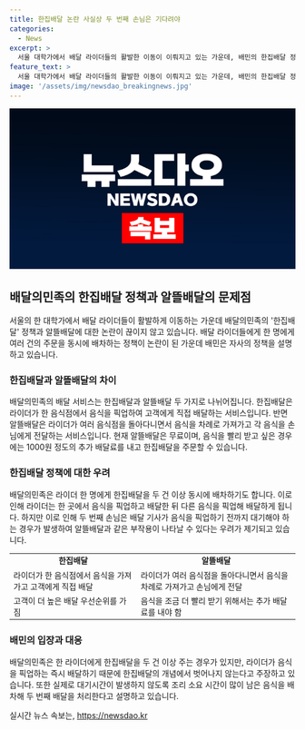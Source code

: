 ```yaml
---
title: 한집배달 논란 사실상 두 번째 손님은 기다려야
categories:
  - News
excerpt: >
  서울 대학가에서 배달 라이더들의 활발한 이동이 이뤄지고 있는 가운데, 배민의 한집배달 정책이 논란을 빚고 있다. 이는 라이더 한 명에게 두 건 이상의 주문을 배차하는 것인데, 이에 대해 업계 일각은 두집배달이 아니냐는 지적을 제기하고 있다. 라이더 부족 상황에서 발생한 이러한 정책은 고객들과 라이더들에게 불편함을 초래할 수 있다는 우려가 나오고 있다.
feature_text: >
  서울 대학가에서 배달 라이더들의 활발한 이동이 이뤄지고 있는 가운데, 배민의 한집배달 정책이 논란을 빚고 있다. 이는 라이더 한 명에게 두 건 이상의 주문을 배차하는 것인데, 이에 대해 업계 일각은 두집배달이 아니냐는 지적을 제기하고 있다. 라이더 부족 상황에서 발생한 이러한 정책은 고객들과 라이더들에게 불편함을 초래할 수 있다는 우려가 나오고 있다.
image: '/assets/img/newsdao_breakingnews.jpg'
---
```


<p><img src="/assets/img/newsdao_breakingnews.jpg" alt="koreaapp 속보" /></p>

<h2 data-ke-size="size26">배달의민족의 한집배달 정책과 알뜰배달의 문제점</h2>

<p data-ke-size="size16">서울의 한 대학가에서 배달 라이더들이 활발하게 이동하는 가운데 배달의민족의 '한집배달' 정책과 알뜰배달에 대한 논란이 끊이지 않고 있습니다. 배달 라이더들에게 한 명에게 여러 건의 주문을 동시에 배차하는 정책이 논란이 된 가운데 배민은 자사의 정책을 설명하고 있습니다.</p>

<h3 data-ke-size="size24">한집배달과 알뜰배달의 차이</h3>

<p data-ke-size="size16">배달의민족의 배달 서비스는 한집배달과 알뜰배달 두 가지로 나뉘어집니다. 한집배달은 라이더가 한 음식점에서 음식을 픽업하여 고객에게 직접 배달하는 서비스입니다. 반면 알뜰배달은 라이더가 여러 음식점을 돌아다니면서 음식을 차례로 가져가고 각 음식을 손님에게 전달하는 서비스입니다. 현재 알뜰배달은 무료이며, 음식을 빨리 받고 싶은 경우에는 1000원 정도의 추가 배달료를 내고 한집배달을 주문할 수 있습니다.</p>

<h3 data-ke-size="size24">한집배달 정책에 대한 우려</h3>

<p data-ke-size="size16">배달의민족은 라이더 한 명에게 한집배달을 두 건 이상 동시에 배차하기도 합니다. 이로 인해 라이더는 한 곳에서 음식을 픽업하고 배달한 뒤 다른 음식을 픽업해 배달하게 됩니다. 하지만 이로 인해 두 번째 손님은 배달 기사가 음식을 픽업하기 전까지 대기해야 하는 경우가 발생하여 알뜰배달과 같은 부작용이 나타날 수 있다는 우려가 제기되고 있습니다.</p>

<table>
    <tr>
        <td style="text-align: center; height: 17px;"><b>한집배달</b></td>
        <td style="text-align: center; height: 17px;"><b>알뜰배달</b></td>
    </tr>
    <tr>
        <td>라이더가 한 음식점에서 음식을 가져가고 고객에게 직접 배달</td>
        <td>라이더가 여러 음식점을 돌아다니면서 음식을 차례로 가져가고 손님에게 전달</td>
    </tr>
    <tr>
        <td>고객이 더 높은 배달 우선순위를 가짐</td>
        <td>음식을 조금 더 빨리 받기 위해서는 추가 배달료를 내야 함</td>
    </tr>
</table>

<p data-ke-size="size16"></p>

<h3 data-ke-size="size24">배민의 입장과 대응</h3>

<p data-ke-size="size16">배달의민족은 한 라이더에게 한집배달을 두 건 이상 주는 경우가 있지만, 라이더가 음식을 픽업하는 즉시 배달하기 때문에 한집배달의 개념에서 벗어나지 않는다고 주장하고 있습니다. 또한 실제로 대기시간이 발생하지 않도록 조리 소요 시간이 많이 남은 음식을 배차해 두 번째 배달을 처리한다고 설명하고 있습니다.</p>
실시간 뉴스 속보는, <a href="https://newsdao.kr" rel="dofollow">https://newsdao.kr</a>


